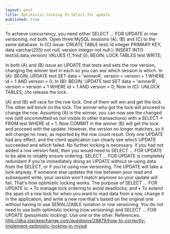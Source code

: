 ```yaml
---
layout: post
title: Optimistic locking VS Select for update
published: true
---
```


To achieve concurrency, you need either SELECT ... FOR UPDATE or row versioning, not both. Open three MySQL sessions (A), (B) and (C) to the same database. 
In (C) issue:
CREATE TABLE test( id integer PRIMARY KEY, data varchar(255) not null, version integer not null );
INSERT INTO test(id,data,version) VALUES (1,'fred',0); 
BEGIN;
LOCK TABLES test WRITE;

In both (A) and (B) issue an UPDATE that tests and sets the row version, changing the winner text in each so you can see which session is which. 
In (A): 
BEGIN; UPDATE test SET data = 'winnerA', version = version + 1 WHERE id = 1 AND version = 0; 
In (B): 
BEGIN; UPDATE test SET data = 'winnerB', version = version + 1 WHERE id = 1 AND version = 0;
Now in (C):
UNLOCK TABLES; //to release the lock. 

(A) and (B) will race for the row lock. One of them will win and get the lock. The other will block on the lock. The winner who got the lock will proceed to change the row. Assuming (A) is the winner, you can now see the changed row (still uncommitted so not visible to other transactions) with a SELECT * FROM test WHERE id = 1. Now COMMIT in the winner (B) will get the lock and proceed with the update. However, the version no longer matches, so it will change no rows, as reported by the row count result. Only one UPDATE had any effect, and the client application can clearly see which UPDATE succeeded and which failed. No further locking is necessary.
If you had not added a row version field, then you would need to SELECT ... FOR UPDATE to be able to reliably ensure ordering. SELECT ... FOR UPDATE is completely redundant if you're immediately doing an UPDATE without re-using data from the SELECT, or if you're using row versioning. The UPDATE will take a lock anyway. If someone else updates the row between your read and subsequent write, your version won't match anymore so your update will fail. That's how optimistic locking works.
The purpose of SELECT ... FOR UPDATE is:
• To manage lock ordering to avoid deadlocks; and
• To extend the span of a row lock for when you want to read data from a row, change it in the application, and write a new row that's based on the original one without having to use SERIALIZABLE isolation or row versioning.
You do not need to use both optimistic locking (row versioning) and SELECT ... FOR UPDATE (pessimistic locking). Use one or the other. 
References: http://dba.stackexchange.com/questions/28879/how-to-correctly-implement-optimistic-locking-in-mysql
